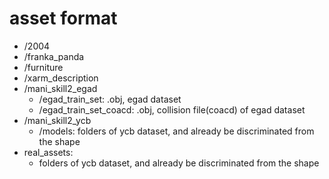 # asset format

- /2004
- /franka_panda
- /furniture
- /xarm_description
- /mani_skill2_egad
    - /egad_train_set: .obj, egad dataset
    - /egad_train_set_coacd: .obj, collision file(coacd) of egad dataset 
- /mani_skill2_ycb
    - /models: folders of ycb dataset, and already be discriminated from the shape
- real_assets:
    - folders of ycb dataset, and already be discriminated from the shape